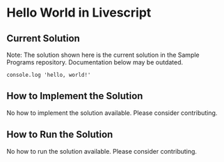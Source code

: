 # Hello World in Livescript

## Current Solution

Note: The solution shown here is the current solution in the Sample Programs repository. Documentation below may be outdated.

```Livescript
console.log 'hello, world!'

```

## How to Implement the Solution

No how to implement the solution available. Please consider contributing.

## How to Run the Solution

No how to run the solution available. Please consider contributing.